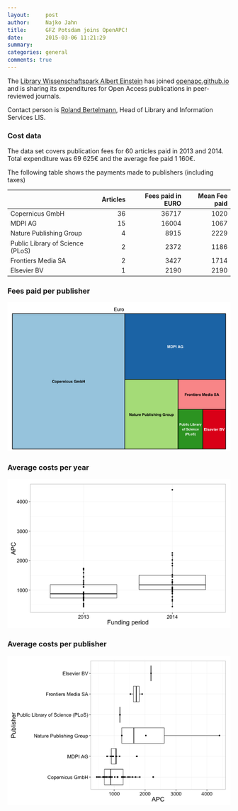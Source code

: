 ```yaml
---
layout:     post
author:		Najko Jahn
title:      GFZ Potsdam joins OpenAPC!
date:       2015-03-06 11:21:29
summary:    
categories: general
comments: true
---
```





The [Library Wissenschaftspark Albert Einstein](http://bib.telegrafenberg.de/en/library-wissenschaftspark-albert-einstein/) has joined [openapc.github.io](https://openapc.github.io) and is sharing its expenditures for Open Access publications in peer-reviewed journals.

Contact person is [Roland Bertelmann](http://www.gfz-potsdam.de/en/scientific-services/library-information-service/staff/profil/roland-bertelmann/), Head of Library and Information Services LIS.

### Cost data



The data set covers publication fees for 60 articles paid in 2013 and 2014. Total expenditure was 69 625€ and the average fee paid 1 160€.

The following table shows the payments made to publishers (including taxes)


|                                 | Articles| Fees paid in EURO| Mean Fee paid|
|:--------------------------------|--------:|-----------------:|-------------:|
|Copernicus GmbH                  |       36|             36717|          1020|
|MDPI AG                          |       15|             16004|          1067|
|Nature Publishing Group          |        4|              8915|          2229|
|Public Library of Science (PLoS) |        2|              2372|          1186|
|Frontiers Media SA               |        2|              3427|          1714|
|Elsevier BV                      |        1|              2190|          2190|

### Fees paid per publisher

![plot of chunk tree_gfz](/figure/tree_gfz-1.png) 

###  Average costs per year

![plot of chunk box_gfz_year](/figure/box_gfz_year-1.png) 

###  Average costs per publisher

![plot of chunk box_gfz_publisher](/figure/box_gfz_publisher-1.png) 
